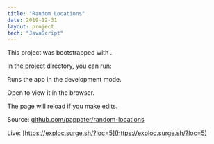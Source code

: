 ```yaml
---
title: "Random Locations"
date: 2019-12-31
layout: project
tech: "JavaScript"
---
```


This project was bootstrapped with .

In the project directory, you can run:

Runs the app in the development mode.<br />

Open  to view it in the browser.

The page will reload if you make edits.<br />

Source: [github.com/pappater/random-locations](https://github.com/pappater/random-locations)

Live: [https://exploc.surge.sh/?loc=5](https://exploc.surge.sh/?loc=5)
